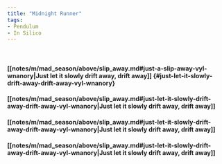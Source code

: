 ```yaml
---
title: "Midnight Runner"
tags:
- Pendulum
- In Silico
---
```

&nbsp;
#### [[notes/m/mad_season/above/slip_away.md#just-a-slip-away-vyl-wnanory|Just let it slowly drift away, drift away]] {#just-let-it-slowly-drift-away-drift-away-vyl-wnanory}
#### [[notes/m/mad_season/above/slip_away.md#just-let-it-slowly-drift-away-drift-away-vyl-wnanory|Just let it slowly drift away, drift away]]
#### [[notes/m/mad_season/above/slip_away.md#just-let-it-slowly-drift-away-drift-away-vyl-wnanory|Just let it slowly drift away, drift away]]
#### [[notes/m/mad_season/above/slip_away.md#just-let-it-slowly-drift-away-drift-away-vyl-wnanory|Just let it slowly drift away, drift away]]
